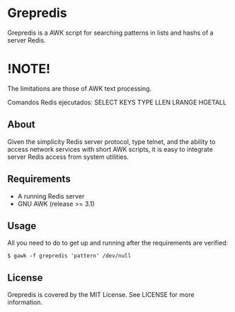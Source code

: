 # Grepredis


Grepredis is a AWK script for searching patterns in lists and hashs of a server Redis.

# !NOTE!

The limitations are those of AWK text processing.

Comandos Redis ejecutados:
  SELECT
  KEYS
  TYPE
  LLEN
  LRANGE
  HGETALL

## About

Given the simplicity Redis server protocol, type telnet, and the ability to access network services with short AWK scripts, it is easy to integrate server Redis access from system utilities.

## Requirements

* A running Redis server
* GNU AWK (release >= 3.1) 

## Usage

All you need to do to get up and running after the requirements are verified:

    $ gawk -f grepredis 'pattern' /dev/null
    

## License

Grepredis is covered by the MIT License. See LICENSE for more information.
